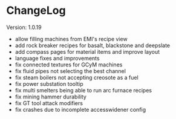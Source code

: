 # ChangeLog

Version: 1.0.19

- allow filling machines from EMI's recipe view
- add rock breaker recipes for basalt, blackstone and deepslate
- add compass pages for material items and improve layout
- language fixes and improvements
- fix connected textures for GCyM machines
- fix fluid pipes not selecting the best channel
- fix steam boilers not accepting creosote as a fuel
- fix power substation tooltip
- fix multi smelters being able to run arc furnace recipes
- fix mining hammer durability
- fix GT tool attack modifiers
- fix crashes due to incomplete accesswidener config
